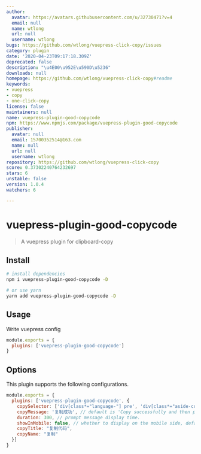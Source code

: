 ```yaml
---
author:
  avatar: https://avatars.githubusercontent.com/u/32730471?v=4
  email: null
  name: wtlong
  url: null
  username: wtlong
bugs: https://github.com/wtlong/vuepress-click-copy/issues
category: plugin
date: '2020-04-23T09:17:18.309Z'
deprecated: false
description: "\u4E00\u952E\u590D\u5236"
downloads: null
homepage: https://github.com/wtlong/vuepress-click-copy#readme
keywords:
- vuepress
- copy
- one-click-copy
license: false
maintainers: null
name: vuepress-plugin-good-copycode
npm: https://www.npmjs.com/package/vuepress-plugin-good-copycode
publisher:
  avatar: null
  email: 15700352514@163.com
  name: null
  url: null
  username: wtlong
repository: https://github.com/wtlong/vuepress-click-copy
score: 0.37302240764232697
stars: 6
unstable: false
version: 1.0.4
watchers: 6

---
```


# vuepress-plugin-good-copycode

> A vuepress plugin for clipboard-copy


## Install

``` bash
# install dependencies
npm i vuepress-plugin-good-copycode -D

# or use yarn
yarn add vuepress-plugin-good-copycode -D
```

## Usage

Write vuepress config

``` javascript
module.exports = {
  plugins: ['vuepress-plugin-good-copycode']
}
```

## Options

This plugin supports the following configurations.

``` javascript
module.exports = {
  plugins: ['vuepress-plugin-good-copycode', {
    copySelector: ['div[class*="language-"] pre', 'div[class*="aside-code"] aside'], // String or Array
    copyMessage: '复制成功', // default is 'Copy successfully and then paste it for use.'
    duration: 300, // prompt message display time.
    showInMobile: false, // whether to display on the mobile side, default: false.
    copyTitle: "复制代码",
    copyName: "复制"
  }]
}
```
